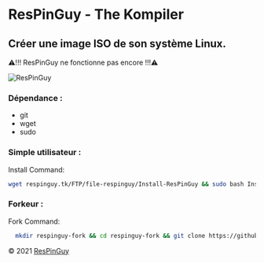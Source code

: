 # ResPinGuy - The Kompiler
## Créer une image ISO de son système Linux.

⚠!!! ResPinGuy ne fonctionne pas encore !!!⚠

![ResPinGuy](http://respinguy.tk/logo-img-theme/logo/ResPinGuy-BF.png)

### Dépendance :
- git
- wget
- sudo

### Simple utilisateur :
Install Command:

```bash
wget respinguy.tk/FTP/file-respinguy/Install-ResPinGuy && sudo bash Install-ResPinGuy
```

### Forkeur :
Fork Command:
```bash
  mkdir respinguy-fork && cd respinguy-fork && git clone https://github.com/ResPinGuy/ResPinGuy.git && cd ResPinGuy && bash ./build
```

&copy; 2021 [ResPinGuy](http://respinguy.tk)
